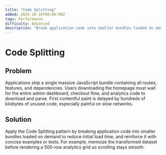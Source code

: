 ```yaml
---
title: "Code Splitting"
added: 2025-10-10T00:00:00Z
tags: Performance
difficulty: Advanced
description: "Break application code into smaller bundles loaded on demand to reduce initial load time."
---
```

# Code Splitting

## Problem

Applications ship a single massive JavaScript bundle containing all routes, features, and dependencies. Users downloading the homepage must wait for the entire admin dashboard, checkout flow, and analytics code to download and parse. First contentful paint is delayed by hundreds of kilobytes of unused code, especially painful on slow networks.

## Solution

Apply the Code Splitting pattern by breaking application code into smaller bundles loaded on demand to reduce initial load time, and reinforce it with concise examples or tests. For example, memoize the transformed dataset before rendering a 500-row analytics grid so scrolling stays smooth.
